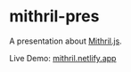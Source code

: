 # mithril-pres

A presentation about [Mithril.js](https://mithril.js.org).

Live Demo: [mithril.netlify.app](https://mithril.netlify.app)